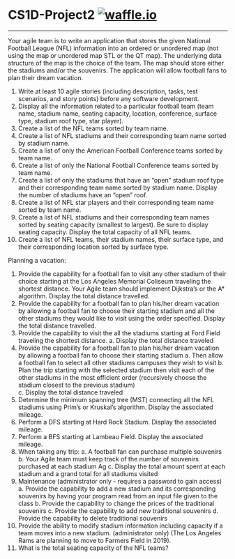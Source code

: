 # CS1D-Project2  [![waffle.io](https://img.shields.io/badge/waffle-io-78BDF2.svg)](https://waffle.io/cyriously111/CS1D-project2)
 _____________________________________________________________________________________________________________________________________
Your agile team is to write an application that stores the given National Football League (NFL) information into an ordered or unordered map (not using the map or unordered map STL or the QT map). The underlying data structure of the map is the choice of the team. The map should store either the stadiums and/or the souvenirs. The application will allow football fans to plan their dream vacation.   


1.	Write at least 10 agile stories (including description, tasks, test scenarios, and story points) before any software development.
2.	Display all the information related to a particular football team (team name, stadium name, seating capacity, location, conference, surface type, stadium roof type, star player). 
3.	Create a list of the NFL teams sorted by team name.
4.	Create a list of NFL stadiums and their corresponding team name sorted by stadium name.
5.	Create a list of only the American Football Conference teams sorted by team name.
6.	Create a list of only the National Football Conference teams sorted by team name.
7.	Create a list of only the stadiums that have an “open” stadium roof type and their corresponding team name sorted by stadium name. Display the number of stadiums have an “open” roof.
8.	Create a list of NFL star players and their corresponding team name sorted by team name.
9.	Create a list of NFL stadiums and their corresponding team names sorted by seating capacity (smallest to largest).  Be sure to display seating capacity.  Display the total capacity of all NFL teams.
10.	Create a list of NFL teams, their stadium names, their surface type, and their corresponding location sorted by surface type.

Planning a vacation:

1.	Provide the capability for a football fan to visit any other stadium of their choice starting at the Los Angeles Memorial Coliseum traveling the shortest distance.  Your Agile team should implement Dijkstra’s or the A* algorithm. Display the total distance travelled.
2.	Provide the capability for a football fan to plan his/her dream vacation by allowing a football fan to choose their starting stadium and all the other stadiums they would like to visit using the order specified.  Display the total distance travelled.
3.	Provide the capability to visit the all the stadiums starting at Ford Field traveling the shortest distance.
a.	Display the total distance traveled
4.	Provide the capability for a football fan to plan his/her dream vacation by allowing a football fan to choose their starting stadium
a.	Then allow a football fan to select all other stadiums campuses they wish to visit
b.	Plan the trip starting with the selected stadium then visit each of the other stadiums in the most efficient order (recursively choose the stadium closest to the previous stadium)    
c.	Display the total distance traveled
5.	Determine the minimum spanning tree (MST) connecting all the NFL stadiums using Prim’s or Kruskal’s algorithm. Display the associated mileage.
6.	Perform a DFS starting at Hard Rock Stadium.   Display the associated mileage.
7.	Perform a BFS starting at Lambeau Field.   Display the associated mileage.
8.	When taking any trip:
a.	A football fan can purchase multiple souvenirs  
b.	Your Agile team must keep track of the number of souvenirs purchased at each stadium Ag
c.	Display the total amount spent at each stadium and a grand total for all stadiums visited
9.	Maintenance (administrator only - requires a password to gain access)
a.	Provide the capability to add a new stadium and its corresponding souvenirs by having your program read from an input file given to the class
b.	Provide the capability to change the prices of the traditional souvenirs
c.	Provide the capability to add new traditional souvenirs
d.	Provide the capability to delete traditional souvenirs
10.	Provide the ability to modify stadium information including capacity if a team moves into a new stadium. (administrator only) (The Los Angeles Rams are planning to move to Farmers Field in 2019).
11.	What is the total seating capacity of the NFL teams?

